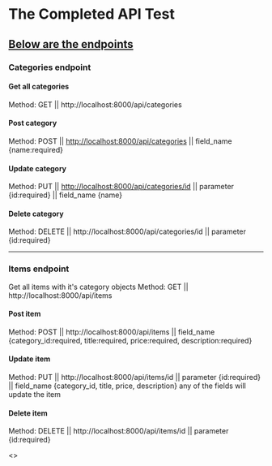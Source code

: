 <h1>The Completed API Test</h1>

<h2 style="text-decoration: underline"> Below are the endpoints </h2>

<h3>Categories endpoint </h3>

<h4>Get all categories</h4>
<label>Method: GET || http://localhost:8000/api/categories</label>

<h4>Post category</h4>
<label>Method: POST || <a href="http://localhost:8000/api/categories">http://localhost:8000/api/categories</a> || field_name {name:required}</label>

<h4>Update category</h4>
<label>Method: PUT || <a href="#">http://localhost:8000/api/categories/id</a> || parameter {id:required} || field_name {name}</label>

<h4>Delete category</h4>
<label>Method: DELETE || http://localhost:8000/api/categories/id || parameter {id:required}</label>

<hr>

<h3>Items endpoint </h3>

Get all items with it's category objects
<label>Method: GET || http://localhost:8000/api/items</label>

<h4>Post item</h4>
<label>Method: POST || http://localhost:8000/api/items || field_name {category_id:required, title:required, price:required, description:required}</label>

<h4>Update item</h4>
<label>Method: PUT || http://localhost:8000/api/items/id || parameter {id:required} || field_name {category_id, title, price, description} any of the fields will update the item</label>

<h4>Delete item</h4>
<label>Method: DELETE || http://localhost:8000/api/items/id || parameter {id:required}</label>


<>

